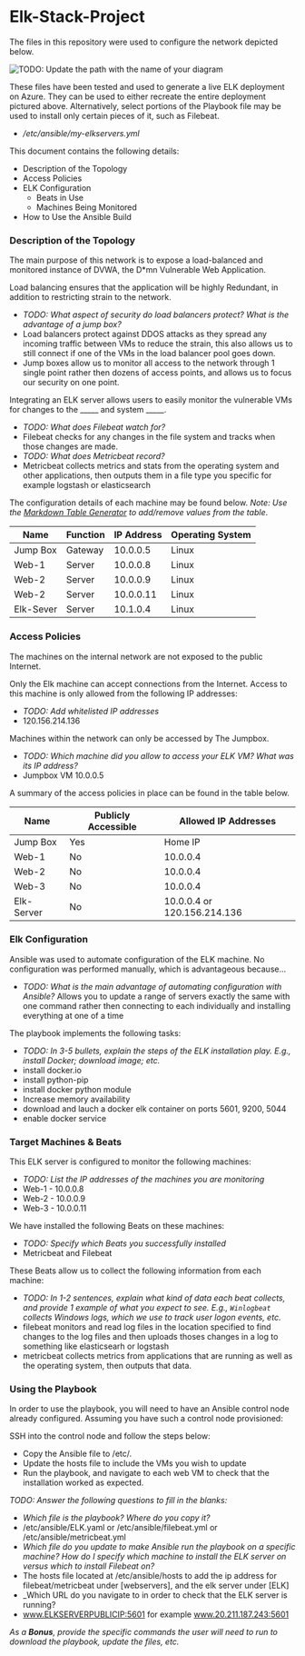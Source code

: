 # Elk-Stack-Project
The files in this repository were used to configure the network depicted below.

![TODO: Update the path with the name of your diagram](Images/diagram_filename.png)

These files have been tested and used to generate a live ELK deployment on Azure. They can be used to either recreate the entire deployment pictured above. Alternatively, select portions of the Playbook file may be used to install only certain pieces of it, such as Filebeat.

  - _/etc/ansible/my-elkservers.yml_

This document contains the following details:
- Description of the Topology
- Access Policies
- ELK Configuration
  - Beats in Use
  - Machines Being Monitored
- How to Use the Ansible Build


### Description of the Topology

The main purpose of this network is to expose a load-balanced and monitored instance of DVWA, the D*mn Vulnerable Web Application.

Load balancing ensures that the application will be highly Redundant, in addition to restricting strain to the network.
- _TODO: What aspect of security do load balancers protect? What is the advantage of a jump box?_
- Load balancers protect against DDOS attacks as they spread any incoming traffic between VMs to reduce the strain, this also allows us to still connect if one of the VMs in the load balancer pool goes down. 
- Jump boxes allow us to monitor all access to the network through 1 single point rather then dozens of access points, and allows us to focus our security on one point.

Integrating an ELK server allows users to easily monitor the vulnerable VMs for changes to the _____ and system _____.
- _TODO: What does Filebeat watch for?_
- Filebeat checks for any changes in the file system and tracks when those changes are made.
- _TODO: What does Metricbeat record?_
- Metricbeat collects metrics and stats from the operating system and other applications, then outputs them in a file type you specific for example logstash or elasticsearch

The configuration details of each machine may be found below.
_Note: Use the [Markdown Table Generator](http://www.tablesgenerator.com/markdown_tables) to add/remove values from the table_.

| Name     | Function | IP Address | Operating System |
|----------|----------|------------|------------------|
| Jump Box | Gateway  | 10.0.0.5   | Linux            |
| Web-1    | Server   | 10.0.0.8   | Linux            |
| Web-2    | Server   | 10.0.0.9   | Linux            |
| Web-2    | Server   | 10.0.0.11  | Linux            |
| Elk-Sever| Server   | 10.1.0.4   | Linux            |

### Access Policies

The machines on the internal network are not exposed to the public Internet. 

Only the Elk machine can accept connections from the Internet. Access to this machine is only allowed from the following IP addresses:
- _TODO: Add whitelisted IP addresses_
- 120.156.214.136 

Machines within the network can only be accessed by The Jumpbox.
- _TODO: Which machine did you allow to access your ELK VM? What was its IP address?_
- Jumpbox VM 10.0.0.5

A summary of the access policies in place can be found in the table below.

| Name        | Publicly Accessible | Allowed IP Addresses         |
|-------------|---------------------|------------------------------|
| Jump Box    | Yes                 | Home IP                      |
| Web-1       | No                  | 10.0.0.4                     |
| Web-2       | No                  | 10.0.0.4                     |
| Web-3       | No                  | 10.0.0.4                     |
| Elk-Server  | No                  | 10.0.0.4 or 120.156.214.136  |

### Elk Configuration

Ansible was used to automate configuration of the ELK machine. No configuration was performed manually, which is advantageous because...
- _TODO: What is the main advantage of automating configuration with Ansible?_
Allows you to update a range of servers exactly the same with one command rather then connecting to each individually and installing everything at one of a time

The playbook implements the following tasks:
- _TODO: In 3-5 bullets, explain the steps of the ELK installation play. E.g., install Docker; download image; etc._
- install docker.io
- install python-pip
- install docker python module
- Increase memory availability
- download and lauch a docker elk container on ports 5601, 9200, 5044
- enable docker service


### Target Machines & Beats
This ELK server is configured to monitor the following machines:
- _TODO: List the IP addresses of the machines you are monitoring_
- Web-1 - 10.0.0.8 
- Web-2 - 10.0.0.9
- Web-3 - 10.0.0.11

We have installed the following Beats on these machines:
- _TODO: Specify which Beats you successfully installed_
- Metricbeat and Filebeat

These Beats allow us to collect the following information from each machine:
- _TODO: In 1-2 sentences, explain what kind of data each beat collects, and provide 1 example of what you expect to see. E.g., `Winlogbeat` collects Windows logs, which we use to track user logon events, etc._
- filebeat monitors and read log files in the location specified to find changes to the log files and then uploads thoses changes in a log to something like elasticsearh or logstash
- metricbeat collects metrics from applications that are running as well as the operating system, then outputs that data.

### Using the Playbook
In order to use the playbook, you will need to have an Ansible control node already configured. Assuming you have such a control node provisioned: 

SSH into the control node and follow the steps below:
- Copy the Ansible file to /etc/.
- Update the hosts file to include the VMs you wish to update
- Run the playbook, and navigate to each web VM to check that the installation worked as expected.

_TODO: Answer the following questions to fill in the blanks:_
- _Which file is the playbook? Where do you copy it?_
- /etc/ansible/ELK.yaml or /etc/ansible/filebeat.yml or /etc/ansible/metricbeat.yml
- _Which file do you update to make Ansible run the playbook on a specific machine? How do I specify which machine to install the ELK server on versus which to install Filebeat on?_
- The hosts file located at /etc/ansible/hosts to add the ip address for filebeat/metricbeat under [webservers], and the elk server under [ELK]
- _Which URL do you navigate to in order to check that the ELK server is running?
- www.ELKSERVERPUBLICIP:5601 for example www.20.211.187.243:5601

_As a **Bonus**, provide the specific commands the user will need to run to download the playbook, update the files, etc._
